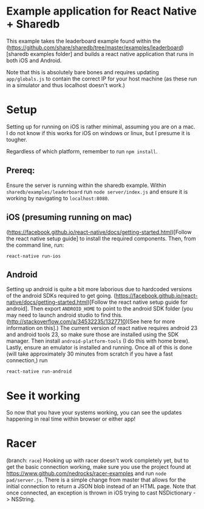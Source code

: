 Example application for React Native + Sharedb
======================

This example takes the leaderboard example found within the  (https://github.com/share/sharedb/tree/master/examples/leaderboard)[sharedb examples folder] and builds a react native application that runs in both iOS and Android.

Note that this is absolutely bare bones and requires updating `app/globals.js` to contain the correct IP for your host machine (as these run in a simulator and thus localhost doesn't work.)

# Setup

Setting up for running on iOS is rather minimal, assuming you are on a mac. I do not know if this works for iOS on windows or linux, but I presume it is tougher.

Regardless of which platform, remember to run `npm install`.

## Prereq:

Ensure the server is running within the sharedb example. Within `sharedb/examples/leaderboard` run `node server/index.js` and ensure it is working by navigating to `localhost:8080`.

## iOS (presuming running on mac)

(https://facebook.github.io/react-native/docs/getting-started.html)[Follow the react native setup guide] to install the required components. Then, from the command line, run:

`react-native run-ios`

## Android

Setting up android is quite a bit more laborious due to hardcoded versions of the android SDKs required to get going. (https://facebook.github.io/react-native/docs/getting-started.html)[Follow the react native setup guide for android]. Then export `ANDROID_HOME` to point to the android SDK folder (you may need to launch android studio to find this. (http://stackoverflow.com/a/34532235/1327710)[See here for more information on this].) The current version of react native requires android 23 and android tools 23, so make sure those are installed using the SDK manager. Then install `android-platform-tools` (I do this with home brew). Lastly, ensure an emulator is installed and running. Once all of this is done (will take approximately 30 minutes from scratch if you have a fast connection,) run

`react-native run-android`

# See it working

So now that you have your systems working, you can see the updates happening in real time within browser or either app!


# Racer

(branch: `race`) Hooking up with racer doesn't work completely yet, but to get the basic connection working, make sure you use the project found at https://www.github.com/nedrocks/racer-examples and run `node pad/server.js`. There is a simple change from master that allows for the initial connection to return a JSON blob instead of an HTML page. Note that once connected, an exception is thrown in iOS trying to cast NSDictionary -> NSString.
